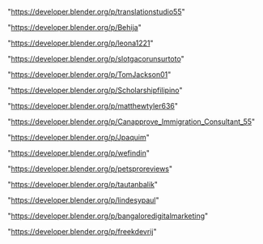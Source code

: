 "https://developer.blender.org/p/translationstudio55"

"https://developer.blender.org/p/Behija"

"https://developer.blender.org/p/leona1221"

"https://developer.blender.org/p/slotgacorunsurtoto"

"https://developer.blender.org/p/TomJackson01"

"https://developer.blender.org/p/Scholarshipfilipino"

"https://developer.blender.org/p/matthewtyler636"

"https://developer.blender.org/p/Canapprove_Immigration_Consultant_55"

"https://developer.blender.org/p/Jpaquim"

"https://developer.blender.org/p/wefindin"

"https://developer.blender.org/p/petsproreviews"

"https://developer.blender.org/p/tautanbalik"

"https://developer.blender.org/p/lindesypaul"

"https://developer.blender.org/p/bangaloredigitalmarketing"

"https://developer.blender.org/p/freekdevrij"

 
